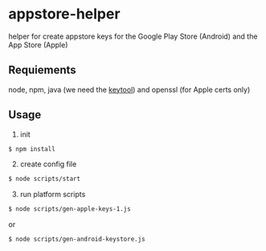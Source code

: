 # appstore-helper
helper for create appstore keys for the Google Play Store (Android) and the App Store (Apple)

## Requiements
node, npm, java (we need the [keytool](http://docs.oracle.com/javase/6/docs/technotes/tools/solaris/keytool.html)) and openssl (for Apple certs only)

## Usage
1) init
```sh
$ npm install
```
2) create config file
```sh
$ node scripts/start
```
3) run platform scripts
```sh
$ node scripts/gen-apple-keys-1.js
```
or
```sh
$ node scripts/gen-android-keystore.js
```
